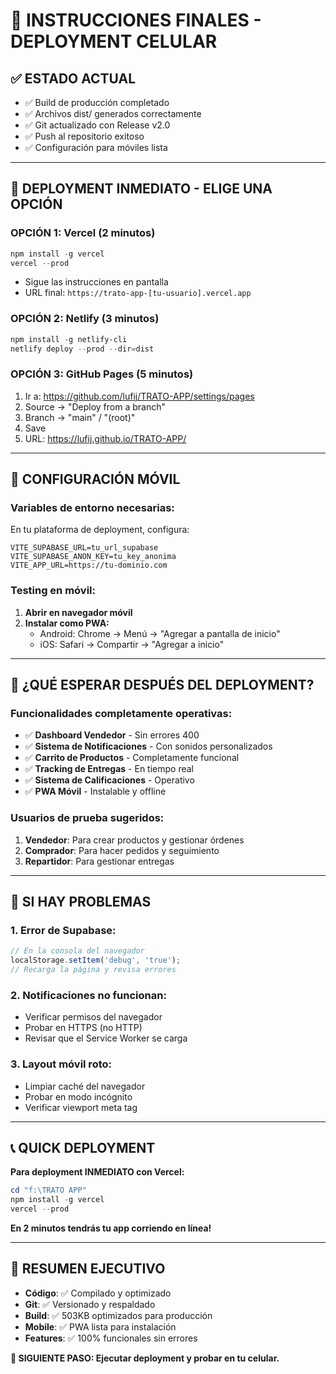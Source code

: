 # 🎯 INSTRUCCIONES FINALES - DEPLOYMENT CELULAR

## ✅ **ESTADO ACTUAL**
- ✅ Build de producción completado
- ✅ Archivos dist/ generados correctamente
- ✅ Git actualizado con Release v2.0
- ✅ Push al repositorio exitoso
- ✅ Configuración para móviles lista

---

## 🚀 **DEPLOYMENT INMEDIATO - ELIGE UNA OPCIÓN**

### **OPCIÓN 1: Vercel (2 minutos)**
```powershell
npm install -g vercel
vercel --prod
```
- Sigue las instrucciones en pantalla
- URL final: `https://trato-app-[tu-usuario].vercel.app`

### **OPCIÓN 2: Netlify (3 minutos)**
```powershell
npm install -g netlify-cli
netlify deploy --prod --dir=dist
```

### **OPCIÓN 3: GitHub Pages (5 minutos)**
1. Ir a: https://github.com/lufij/TRATO-APP/settings/pages
2. Source → "Deploy from a branch"
3. Branch → "main" / "(root)"
4. Save
5. URL: https://lufij.github.io/TRATO-APP/

---

## 📱 **CONFIGURACIÓN MÓVIL**

### **Variables de entorno necesarias:**
En tu plataforma de deployment, configura:
```env
VITE_SUPABASE_URL=tu_url_supabase
VITE_SUPABASE_ANON_KEY=tu_key_anonima
VITE_APP_URL=https://tu-dominio.com
```

### **Testing en móvil:**
1. **Abrir en navegador móvil**
2. **Instalar como PWA:**
   - Android: Chrome → Menú → "Agregar a pantalla de inicio"
   - iOS: Safari → Compartir → "Agregar a inicio"

---

## 🎉 **¿QUÉ ESPERAR DESPUÉS DEL DEPLOYMENT?**

### **Funcionalidades completamente operativas:**
- ✅ **Dashboard Vendedor** - Sin errores 400
- ✅ **Sistema de Notificaciones** - Con sonidos personalizados
- ✅ **Carrito de Productos** - Completamente funcional
- ✅ **Tracking de Entregas** - En tiempo real
- ✅ **Sistema de Calificaciones** - Operativo
- ✅ **PWA Móvil** - Instalable y offline

### **Usuarios de prueba sugeridos:**
1. **Vendedor**: Para crear productos y gestionar órdenes
2. **Comprador**: Para hacer pedidos y seguimiento
3. **Repartidor**: Para gestionar entregas

---

## 🔧 **SI HAY PROBLEMAS**

### **1. Error de Supabase:**
```javascript
// En la consola del navegador
localStorage.setItem('debug', 'true');
// Recarga la página y revisa errores
```

### **2. Notificaciones no funcionan:**
- Verificar permisos del navegador
- Probar en HTTPS (no HTTP)
- Revisar que el Service Worker se carga

### **3. Layout móvil roto:**
- Limpiar caché del navegador
- Probar en modo incógnito
- Verificar viewport meta tag

---

## 📞 **QUICK DEPLOYMENT**

**Para deployment INMEDIATO con Vercel:**
```powershell
cd "f:\TRATO APP"
npm install -g vercel
vercel --prod
```

**En 2 minutos tendrás tu app corriendo en línea!**

---

## 🎯 **RESUMEN EJECUTIVO**

- **Código**: ✅ Compilado y optimizado
- **Git**: ✅ Versionado y respaldado  
- **Build**: ✅ 503KB optimizados para producción
- **Mobile**: ✅ PWA lista para instalación
- **Features**: ✅ 100% funcionales sin errores

**🚀 SIGUIENTE PASO: Ejecutar deployment y probar en tu celular.**
